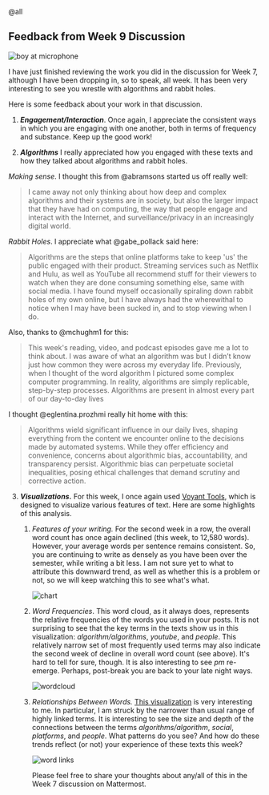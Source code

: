 @all 
## Feedback from Week 9 Discussion

![boy at microphone](https://images.unsplash.com/photo-1453738773917-9c3eff1db985?q=80&w=1770&auto=format&fit=crop&ixlib=rb-4.0.3&ixid=M3wxMjA3fDB8MHxwaG90by1wYWdlfHx8fGVufDB8fHx8fA%3D%3D)

I have just finished reviewing the work you did in the discussion for Week 7, although I have been dropping in, so to speak, all week. It has been very interesting to see you wrestle with algorithms and rabbit holes.

Here is some feedback about your work in that discussion.

1. ***Engagement/Interaction***. Once again, I appreciate the consistent ways in which you are engaging with one another, both in terms of frequency and substance. Keep up the good work!

2. ***Algorithms*** I really appreciated how you engaged with these texts and how they talked about algorithms and rabbit holes.

*Making sense*. I thought this from @abramsons started us off really well:

> I came away not only thinking about how deep and complex algorithms and their systems are in society, but also the larger impact that they have had on computing, the way that people engage and interact with the Internet, and surveillance/privacy in an increasingly digital world.

 *Rabbit Holes*. I appreciate what @gabe_pollack said here:
> Algorithms are the steps that online platforms take to keep 'us' the public engaged with their product. Streaming services such as Netflix and Hulu, as well as YouTube all recommend stuff for their viewers to watch when they are done consuming something else, same with social media. I have found myself occasionally spiraling down rabbit holes of my own online, but I have always had the wherewithal to notice when I may have been sucked in, and to stop viewing when I do. 

Also, thanks to @mchughm1 for this:
>This week's reading, video, and podcast episodes gave me a lot to think about. I was aware of what an algorithm was but I didn’t know just how common they were across my everyday life. Previously, when I thought of the word algorithm I pictured some complex computer programming. In reality, algorithms are simply replicable, step-by-step processes. Algorithms are present in almost every part of our day-to-day lives

I thought @eglentina.prozhmi really hit home with this:
>  Algorithms wield significant influence in our daily lives, shaping everything from the content we encounter online to the decisions made by automated systems. While they offer efficiency and convenience, concerns about algorithmic bias, accountability, and transparency persist. Algorithmic bias can perpetuate societal inequalities, posing ethical challenges that demand scrutiny and corrective action. 

3. ***Visualizations.*** For this week, I once again used [Voyant Tools](https://voyant-tools.org/), which is designed to visualize various features of text. Here are some highlights of this analysis.

   1. *Features of your writing.*  For the second week in a row, the overall word count has once again declined (this week, to 12,580 words). However, your average words per sentence remains consistent. So, you are continuing to write as densely as you have been over the semester, while writing a bit less. I am not sure yet to what to attribute this downward trend, as well as whether this is a problem or not, so we will keep watching this to see what's what. 

      ![chart](https://i.imgur.com/l8aXiWc.png)

   2. *Word Frequencies*. This word cloud, as it always does, represents the relative frequencies of the words you used in your posts. It is not surprising to see that the key terms in the texts show us in this visualization: *algorithm/algorithms*, *youtube*, and *people*. This relatively narrow set of most frequently used terms may also indicate the second week of decline in overall word count (see above). It's hard to tell for sure, though. It is also interesting to see *pm* re-emerge. Perhaps, post-break you are back to your late night ways.

      ![wordcloud](https://i.imgur.com/vLyJjYC.png)

   3. *Relationships Between Words.* [This visualization](https://voyant-tools.org/?corpus=75cf0db0460e32e65038f092401c2dfc&query=algorithms&query=social&query=youtube&query=used&query=media&query=people&query=internet&query=video&query=videos&query=algorithm&query=platforms&context=7&view=CollocatesGraph) is very interesting to me. In particular, I am struck by the narrower than usual range of highly linked terms. It is interesting to see the size and depth of the connections between the terms *algorithms/algorithm*, *social*, *platforms*, and *people*. What patterns do you see? And how do these trends reflect (or not) your experience of these texts this week?
   
         ![word links](https://i.imgur.com/OOAjAYk.png)
   
         
   
         Please feel free to share your thoughts about any/all of this in the Week 7 discussion on Mattermost.
